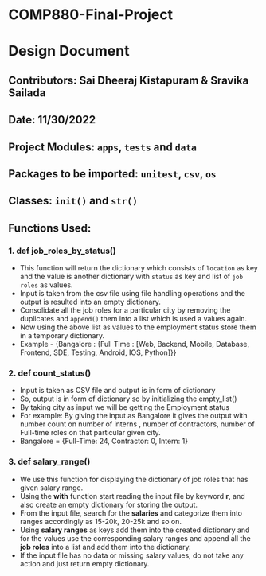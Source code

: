 # COMP880-Final-Project

# Design Document

## Contributors: Sai Dheeraj Kistapuram & Sravika Sailada
## Date: 11/30/2022

## Project Modules: `apps`, `tests` and `data`

## Packages to be imported: `unitest`, `csv`, `os`

## Classes: `init()` and `str()`

## Functions Used: 

### 1. def job_roles_by_status()

* This function will return the dictionary which consists of `location` as key 
  and the value is another dictionary with `status` as key and list of `job roles`
  as values.
* Input is taken from the csv file using file handling operations and the output
  is resulted into an empty dictionary.
* Consolidate all the job roles for a particular city by removing the duplicates
  and `append()` them into a list which is used a values again.
* Now using the above list as values to the employment status store them in a 
  temporary dictionary.
* Example - {Bangalore : {Full Time : [Web, Backend, Mobile, Database, Frontend, SDE, Testing, Android, IOS, Python]}}


### 2. def count_status()

* Input is taken as CSV file and output is in form of dictionary
* So, output is in form of dictionary so by initializing the empty_list()
* By taking city as input we will be getting the Employment status
* For example: By giving the input as Bangalore it gives the output with number count on number of interns , number of contractors, number of Full-time roles on that particular given city.
* Bangalore = {Full-Time: 24, Contractor: 0, Intern: 1}

### 3. def salary_range()

* We use this function for displaying the dictionary of job roles that has 
  given salary range.
* Using the **with** function start reading the input file by keyword **r**, 
  and also create an empty dictionary for storing the output.
* From the input file, search for the **salaries** and categorize them
  into ranges accordingly as 15-20k, 20-25k and so on.
* Using **salary ranges** as keys add them into the created dictionary and for
  the values use the corresponding salary ranges and append all the **job 
  roles** into a list and add them into the dictionary.
* If the input file has no data or missing salary values, do not take any
  action and just return empty dictionary.



